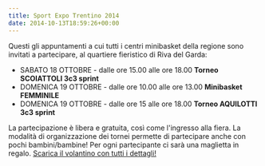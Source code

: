 ```yaml
---
title: Sport Expo Trentino 2014
date: 2014-10-13T18:59:26+00:00
---
```

Questi gli appuntamenti a cui tutti i centri minibasket della regione sono invitati a partecipare, al quartiere fieristico di Riva del Garda:
* SABATO 18 OTTOBRE - dalle ore 15.00 alle ore 18.00 **Torneo SCOIATTOLI 3c3 sprint**
* DOMENICA 19 OTTOBRE - dalle ore 10.00 alle ore 13.00 **Minibasket FEMMINILE**
* DOMENICA 19 OTTOBRE - dalle ore 15 alle ore 18.00 **Torneo AQUILOTTI 3c3 sprint**

La partecipazione è libera e gratuita, così come l'ingresso alla fiera. La modalità di organizzazione dei tornei permette di partecipare anche con pochi bambini/bambine! Per ogni partecipante ci sarà una maglietta in regalo.
[Scarica il volantino con tutti i dettagli!][1]

[1]: http://www.basketgardolo.it/wp-content/uploads/2014/10/sportexpo2014.pdf